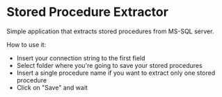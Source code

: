 # Stored Procedure Extractor

Simple application that extracts stored procedures from MS-SQL server.

How to use it:

- Insert your connection string to the first field
- Select folder where you're going to save your stored procedures
- Insert a single procedure name if you want to extract only one stored procedure
- Click on "Save" and wait 

